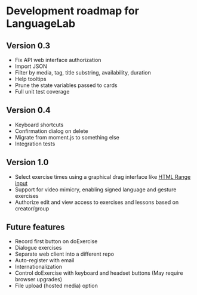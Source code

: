 # Development roadmap for LanguageLab

## Version 0.3

* Fix API web interface authorization
* Import JSON
* Filter by media, tag, title substring, availability, duration
* Help tooltips
* Prune the state variables passed to cards
* Full unit test coverage

## Version 0.4

* Keyboard shortcuts
* Confirmation dialog on delete
* Migrate from moment.js to something else
* Integration tests

## Version 1.0

* Select exercise times using a graphical drag interface like
[HTML Range input](https://developer.mozilla.org/en-US/docs/Web/HTML/Element/input/range)
* Support for video mimicry, enabling signed language and gesture exercises
* Authorize edit and view access to exercises and lessons based on creator/group

## Future features

* Record first button on doExercise
* Dialogue exercises
* Separate web client into a different repo
* Auto-register with email
* Internationalization
* Control doExercise with keyboard and headset buttons (May require browser
upgrades)
* File upload (hosted media) option
